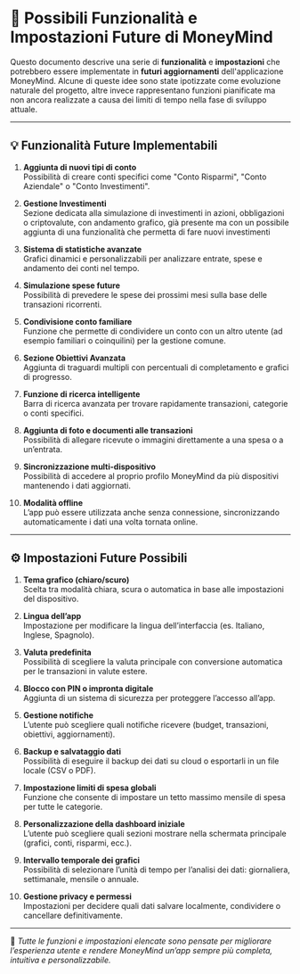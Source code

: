 # 🚀 Possibili Funzionalità e Impostazioni Future di MoneyMind

Questo documento descrive una serie di **funzionalità** e **impostazioni** che potrebbero essere implementate in **futuri aggiornamenti** dell'applicazione MoneyMind. Alcune di queste idee sono state ipotizzate come evoluzione naturale del progetto, altre invece rappresentano funzioni pianificate ma non ancora realizzate a causa dei limiti di tempo nella fase di sviluppo attuale.

---

## 💡 Funzionalità Future Implementabili

1. **Aggiunta di nuovi tipi di conto**  
   Possibilità di creare conti specifici come "Conto Risparmi", "Conto Aziendale" o "Conto Investimenti".

2. **Gestione Investimenti**  
   Sezione dedicata alla simulazione di investimenti in azioni, obbligazioni o criptovalute, con andamento grafico, già presente ma con un possibile aggiunta di una funzionalità che permetta di fare nuovi investimenti

3. **Sistema di statistiche avanzate**  
   Grafici dinamici e personalizzabili per analizzare entrate, spese e andamento dei conti nel tempo.

4. **Simulazione spese future**  
   Possibilità di prevedere le spese dei prossimi mesi sulla base delle transazioni ricorrenti.

5. **Condivisione conto familiare**  
   Funzione che permette di condividere un conto con un altro utente (ad esempio familiari o coinquilini) per la gestione comune.

6. **Sezione Obiettivi Avanzata**  
   Aggiunta di traguardi multipli con percentuali di completamento e grafici di progresso.

7. **Funzione di ricerca intelligente**  
   Barra di ricerca avanzata per trovare rapidamente transazioni, categorie o conti specifici.

8. **Aggiunta di foto e documenti alle transazioni**  
   Possibilità di allegare ricevute o immagini direttamente a una spesa o a un’entrata.

9. **Sincronizzazione multi-dispositivo**  
   Possibilità di accedere al proprio profilo MoneyMind da più dispositivi mantenendo i dati aggiornati.

10. **Modalità offline**  
   L’app può essere utilizzata anche senza connessione, sincronizzando automaticamente i dati una volta tornata online.

---

## ⚙️ Impostazioni Future Possibili

1. **Tema grafico (chiaro/scuro)**  
   Scelta tra modalità chiara, scura o automatica in base alle impostazioni del dispositivo.

2. **Lingua dell’app**  
   Impostazione per modificare la lingua dell’interfaccia (es. Italiano, Inglese, Spagnolo).

3. **Valuta predefinita**  
   Possibilità di scegliere la valuta principale con conversione automatica per le transazioni in valute estere.

4. **Blocco con PIN o impronta digitale**  
   Aggiunta di un sistema di sicurezza per proteggere l’accesso all’app.

5. **Gestione notifiche**  
   L’utente può scegliere quali notifiche ricevere (budget, transazioni, obiettivi, aggiornamenti).

6. **Backup e salvataggio dati**  
   Possibilità di eseguire il backup dei dati su cloud o esportarli in un file locale (CSV o PDF).

7. **Impostazione limiti di spesa globali**  
   Funzione che consente di impostare un tetto massimo mensile di spesa per tutte le categorie.

8. **Personalizzazione della dashboard iniziale**  
   L’utente può scegliere quali sezioni mostrare nella schermata principale (grafici, conti, risparmi, ecc.).

9. **Intervallo temporale dei grafici**  
   Possibilità di selezionare l’unità di tempo per l’analisi dei dati: giornaliera, settimanale, mensile o annuale.

10. **Gestione privacy e permessi**  
    Impostazioni per decidere quali dati salvare localmente, condividere o cancellare definitivamente.

---

📌 *Tutte le funzioni e impostazioni elencate sono pensate per migliorare l’esperienza utente e rendere MoneyMind un’app sempre più completa, intuitiva e personalizzabile.*

